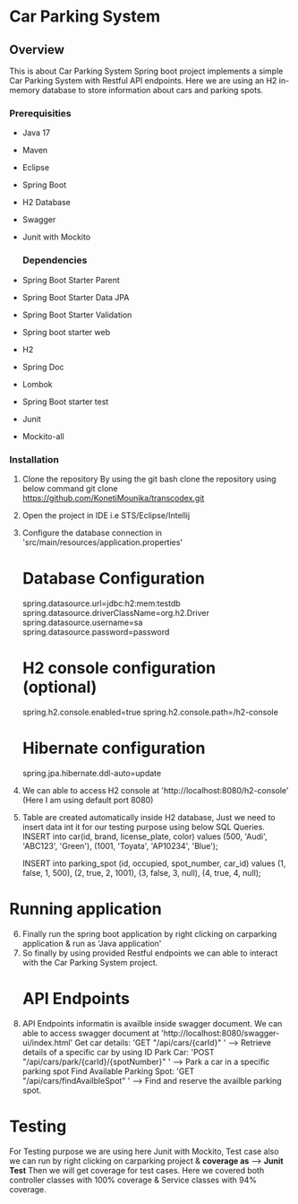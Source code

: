 # Car Parking System

## Overview
This is about Car Parking System Spring boot project implements a simple Car Parking System with Restful API endpoints. Here we are using an H2 in-memory database to store information about cars and parking spots.

### Prerequisities
- Java 17
- Maven
- Eclipse
- Spring Boot
- H2 Database
- Swagger
- Junit with Mockito

  ### Dependencies
- Spring Boot Starter Parent
- Spring Boot Starter Data JPA
- Spring Boot Starter Validation
- Spring boot starter web
- H2
- Spring Doc
- Lombok
- Spring Boot starter test
- Junit
- Mockito-all

### Installation
1. Clone the repository
   By using the git bash clone the repository using below command
   git clone https://github.com/KonetiMounika/transcodex.git
   
2. Open the project in IDE i.e STS/Eclipse/Intellij
3. Configure the database connection in 'src/main/resources/application.properties'
    # Database Configuration
    spring.datasource.url=jdbc:h2:mem:testdb
    spring.datasource.driverClassName=org.h2.Driver
    spring.datasource.username=sa
    spring.datasource.password=password

    # H2 console configuration (optional)
    spring.h2.console.enabled=true
    spring.h2.console.path=/h2-console

    # Hibernate configuration
    spring.jpa.hibernate.ddl-auto=update
4. We can able to access H2 console at 'http://localhost:8080/h2-console' (Here I am using default port 8080)
5. Table are created automatically inside H2 database, Just we need to insert data int it for our testing purpose using below SQL Queries.
    INSERT into car(id, brand, license_plate, color) values
    (500, 'Audi', 'ABC123', 'Green'),
    (1001, 'Toyata', 'AP10234', 'Blue');

    INSERT into parking_spot (id, occupied, spot_number, car_id) values
    (1, false, 1, 500),
    (2, true, 2, 1001),
    (3, false, 3, null),
    (4, true, 4, null);
  # Running application
6. Finally run the spring boot application by right clicking on carparking application & run as 'Java application'
7. So finally by using provided Restful endpoints we can able to interact with the Car Parking System project.
   # API Endpoints
8. API Endpoints informatin is availble inside swagger document. We can able to access swagger document at 'http://localhost:8080/swagger-ui/index.html'
   Get car details:
     'GET "/api/cars/{carId}" ' --> Retrieve details of a specific car by using ID
   Park Car:
     'POST "/api/cars/park/{carId}/{spotNumber}" ' --> Park a car in a specific parking spot
   Find Available Parking Spot:
     'GET "/api/cars/findAvailbleSpot" ' --> Find and reserve the availble parking spot.
# Testing
For Testing purpose we are using here Junit with Mockito, Test case also we can run by right clicking on carparking project & **coverage as** --> **Junit Test** Then we will get coverage for test cases.
Here we covered both controller classes with 100% coverage & Service classes with 94% coverage.
